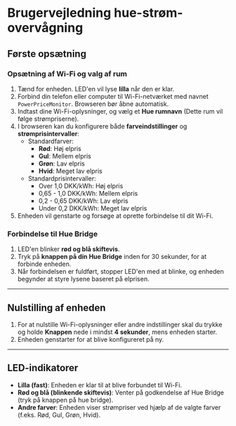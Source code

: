 # Brugervejledning hue-strøm-overvågning

## Første opsætning

### Opsætning af Wi-Fi og valg af rum
1. Tænd for enheden. LED'en vil lyse **lilla** når den er klar.
2. Forbind din telefon eller computer til Wi-Fi-netværket med navnet `PowerPriceMonitor`. Browseren bør åbne automatisk.
3. Indtast dine Wi-Fi-oplysninger, og vælg et **Hue rumnavn** (Dette rum vil følge strømpriserne).
4. I browseren kan du konfigurere både **farveindstillinger** og **strømprisintervaller**:
   - Standardfarver:
     - **Rød**: Høj elpris
     - **Gul**: Mellem elpris
     - **Grøn**: Lav elpris
     - **Hvid**: Meget lav elpris
   - Standardprisintervaller:
     - Over 1,0 DKK/kWh: Høj elpris
     - 0,65 - 1,0 DKK/kWh: Mellem elpris
     - 0,2 - 0,65 DKK/kWh: Lav elpris
     - Under 0,2 DKK/kWh: Meget lav elpris
5. Enheden vil genstarte og forsøge at oprette forbindelse til dit Wi-Fi.

### Forbindelse til Hue Bridge
1. LED'en blinker **rød og blå skiftevis**.
2. Tryk på **knappen på din Hue Bridge** inden for 30 sekunder, for at forbinde enheden.
3. Når forbindelsen er fuldført, stopper LED'en med at blinke, og enheden begynder at styre lysene baseret på elprisen.

---


## Nulstilling af enheden

1. For at nulstille Wi-Fi-oplysninger eller andre indstillinger skal du trykke og holde **Knappen** nede i mindst **4 sekunder**, mens enheden starter.
2. Enheden genstarter for at blive konfigureret på ny.

---

## LED-indikatorer

- **Lilla (fast)**: Enheden er klar til at blive forbundet til Wi-Fi.
- **Rød og blå (blinkende skiftevis)**: Venter på godkendelse af Hue Bridge (tryk på knappen på hue bridge).
- **Andre farver**: Enheden viser strømpriser ved hjælp af de valgte farver (f.eks. Rød, Gul, Grøn, Hvid).